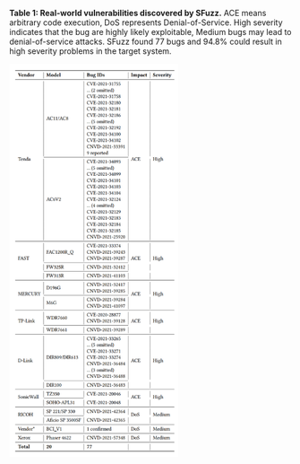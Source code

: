 **Table 1: Real-world vulnerabilities discovered by SFuzz.** ACE means arbitrary code execution, DoS represents Denial-of-Service. High severity indicates
that the bug are highly likely exploitable, Medium bugs may lead to denial-of-service attacks. SFuzz found 77 bugs and 94.8% could result in high severity
problems in the target system.

<img src="figs/rw_vuls.png" width="60%">
